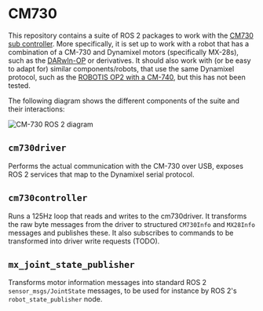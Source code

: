# CM730

This repository contains a suite of ROS 2 packages to work with the
[CM730 sub
controller](http://support.robotis.com/en/product/darwin-op/references/reference/hardware_specifications/electronics/sub_controller_(cm-730).htm). More
specifically, it is set up to work with a robot that has a combination
of a CM-730 and Dynamixel motors (specifically MX-28s), such as the
[DARwIn-OP](http://support.robotis.com/en/product/darwin-op.htm) or
derivatives. It should also work with (or be easy to adapt for)
similar components/robots, that use the same Dynamixel protocol, such
as the [ROBOTIS OP2 with a
CM-740](http://www.robotis.us/robotis-op2-us/), but this has not been
tested.

The following diagram shows the different components of the suite and
their interactions:

![CM-730 ROS 2 diagram](https://robocuplab.herts.ac.uk/ros2/cm730driver/raw/master/cm730ros2diagram.svg)

## `cm730driver`

Performs the actual communication with the CM-730 over USB, exposes
ROS 2 services that map to the Dynamixel serial protocol.

## `cm730controller`

Runs a 125Hz loop that reads and writes to the cm730driver. It
transforms the raw byte messages from the driver to structured
`CM730Info` and `MX28Info` messages and publishes these. It also
subscribes to commands to be transformed into driver write requests
(TODO).

## `mx_joint_state_publisher`

Transforms motor information messages into standard ROS 2
`sensor_msgs/JointState` messages, to be used for instance by ROS 2's
`robot_state_publisher` node.
